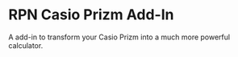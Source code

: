 # RPN Casio Prizm Add-In

A add-in to transform your Casio Prizm into a much more powerful calculator.
